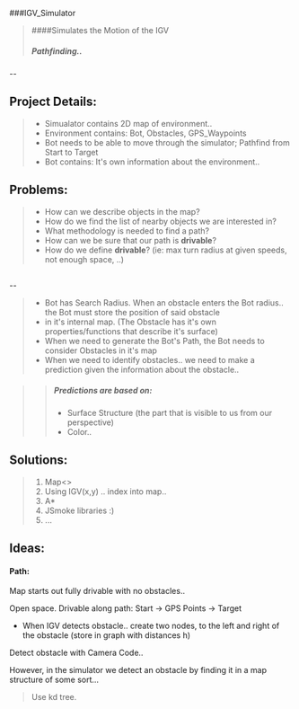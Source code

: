###IGV_Simulator


>####Simulates the Motion of the IGV
>##### Pathfinding..
--

## Project Details:

>  +  Simualator contains 2D map of environment..
>  +  Environment contains: Bot, Obstacles, GPS_Waypoints
>  +  Bot needs to be able to move through the simulator; Pathfind from Start to Target
>  +  Bot contains:  It's own information about the environment..
   
   
## Problems:

>  +  How can we describe objects in the map?
>  +  How do we find the list of nearby objects we are interested in?
>  +  What methodology is needed to find a path?
>  +  How can we be sure that our path is **drivable**?
>  +  How do we define **drivable**? (ie: max turn radius at given speeds, not enough space, ..)

## 
--
>  +  Bot has Search Radius. When an obstacle enters the Bot radius.. the Bot must store the position of said obstacle
>  +  in it's internal map. (The Obstacle has it's own properties/functions that describe it's surface)
>  +  When we need to generate the Bot's Path, the Bot needs to consider Obstacles in it's map
>  +  When we need to identify obstacles.. we need to make a prediction given the information about the obstacle..
 
>> #####   Predictions are based on: 
>> +  Surface Structure (the part that is visible to us from our perspective)
>> +  Color..


  
## Solutions:

>   1.  Map<> 
>   2.  Using IGV(x,y) .. index into map.. 
>   3.  A* 
>   4.  JSmoke libraries :)
>   5.  ...

## Ideas:

#### Path:
Map starts out fully drivable with no obstacles..

Open space. Drivable along path: Start -> GPS Points -> Target 

  + When IGV detects obstacle.. create two nodes, to the left and right of the obstacle (store in graph with distances h)
  
Detect obstacle with Camera Code..

However, in the simulator we detect an obstacle by finding it in a map structure of some sort...

>   Use kd tree.

